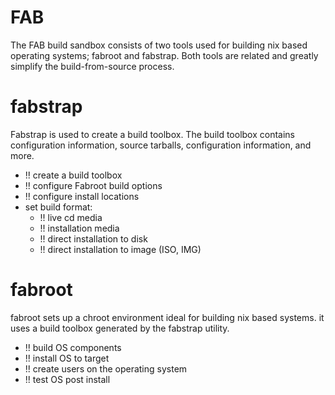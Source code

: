 # FAB

The FAB build sandbox consists of two tools used for building
nix based operating systems; fabroot and fabstrap. Both tools 
are related and greatly simplify the build-from-source process.


# fabstrap
Fabstrap is used to create a build toolbox. The build
toolbox contains configuration information, source
tarballs, configuration information, and more.

- !! create a build toolbox
- !! configure Fabroot build options
- !! configure install locations
- set build format:
    - !! live cd media
    - !! installation media
    - !! direct installation to disk
    - !! direct installation to image (ISO, IMG)


# fabroot
fabroot sets up a chroot environment ideal for building
nix based systems. it uses a build toolbox generated
by the fabstrap utility.

- !! build OS components
- !! install OS to target
- !! create users on the operating system
- !! test OS post install